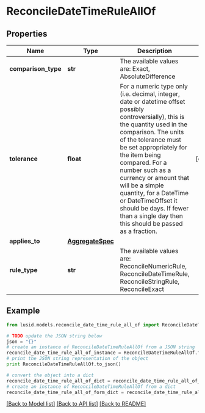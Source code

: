 # ReconcileDateTimeRuleAllOf


## Properties
Name | Type | Description | Notes
------------ | ------------- | ------------- | -------------
**comparison_type** | **str** | The available values are: Exact, AbsoluteDifference | 
**tolerance** | **float** | For a numeric type only (i.e. decimal, integer, date or datetime offset possibly controversially), this is the quantity used in the comparison.  The units of the tolerance must be set appropriately for the item being compared.  For a number such as a currency or amount that will be a simple quantity, for a DateTime or DateTimeOffset it should be days. If fewer than a single day then this should be  passed as a fraction. | [optional] 
**applies_to** | [**AggregateSpec**](AggregateSpec.md) |  | 
**rule_type** | **str** | The available values are: ReconcileNumericRule, ReconcileDateTimeRule, ReconcileStringRule, ReconcileExact | 

## Example

```python
from lusid.models.reconcile_date_time_rule_all_of import ReconcileDateTimeRuleAllOf

# TODO update the JSON string below
json = "{}"
# create an instance of ReconcileDateTimeRuleAllOf from a JSON string
reconcile_date_time_rule_all_of_instance = ReconcileDateTimeRuleAllOf.from_json(json)
# print the JSON string representation of the object
print ReconcileDateTimeRuleAllOf.to_json()

# convert the object into a dict
reconcile_date_time_rule_all_of_dict = reconcile_date_time_rule_all_of_instance.to_dict()
# create an instance of ReconcileDateTimeRuleAllOf from a dict
reconcile_date_time_rule_all_of_form_dict = reconcile_date_time_rule_all_of.from_dict(reconcile_date_time_rule_all_of_dict)
```
[[Back to Model list]](../README.md#documentation-for-models) [[Back to API list]](../README.md#documentation-for-api-endpoints) [[Back to README]](../README.md)


